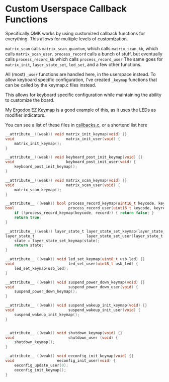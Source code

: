 # Custom Userspace Callback Functions

Specifically QMK works by using customized callback functions for everything. This allows for multiple levels of customization. 

`matrix_scan` calls `matrix_scan_quantum`, which calls `matrix_scan_kb`, which calls `matrix_scan_user`. 
`process_record` calls a bunch of stuff, but eventually calls `process_record_kb` which calls `process_record_user`
The same goes for `matrix_init`, `layer_state_set`, `led_set`, and a few other functions.  

All (most) `_user` functions are handled here, in the userspace instead.  To allow keyboard specific configuration, I've created `_keymap` functions that can be called by the keymap.c files instead.

This allows for keyboard specific configuration while maintaining the ability to customize the board.

My [Ergodox EZ Keymap](https://github.com/qmk/qmk_firmware/blob/master/layouts/community/ergodox/drashna/keymap.c) is a good example of this, as it uses the LEDs as modifier indicators.

You can see a list of these files in [callbacks.c](callbacks.c), or a shortend list here 

```c
__attribute__((weak)) void matrix_init_keymap(void) {}
void                       matrix_init_user(void) {
    matrix_init_keymap();
}

__attribute__((weak)) void keyboard_post_init_keymap(void) {}
void                       keyboard_post_init_user(void) {
    keyboard_post_init_keymap();
}

__attribute__((weak)) void matrix_scan_keymap(void) {}
void                       matrix_scan_user(void) {
    matrix_scan_keymap();
}

__attribute__ ((weak)) bool process_record_keymap(uint16_t keycode, keyrecord_t *record) { return true; }
bool                        process_record_user(uint16_t keycode, keyrecord_t *record) {
    if (!process_record_keymap(keycode, record)) { return false; }
    return true;
}

__attribute__((weak)) layer_state_t layer_state_set_keymap(layer_state_t state) { return state; }
layer_state_t                       layer_state_set_user(layer_state_t state) {
    state = layer_state_set_keymap(state);
    return state;
}

__attribute__ ((weak)) void led_set_keymap(uint8_t usb_led) {}
void                        led_set_user(uint8_t usb_led) {
    led_set_keymap(usb_led);
}

__attribute__ ((weak)) void suspend_power_down_keymap(void) {}
void                        suspend_power_down_user(void) {
    suspend_power_down_keymap();
}

__attribute__ ((weak)) void suspend_wakeup_init_keymap(void) {}
void                        suspend_wakeup_init_user(void) {
    suspend_wakeup_init_keymap();
}


__attribute__ ((weak)) void shutdown_keymap(void) {}
void                        shutdown_user (void) {
    shutdown_keymap();
}

__attribute__ ((weak)) void eeconfig_init_keymap(void) {}
void                   eeconfig_init_user(void) {
    eeconfig_update_user(0);
    eeconfig_init_keymap();
}
```
